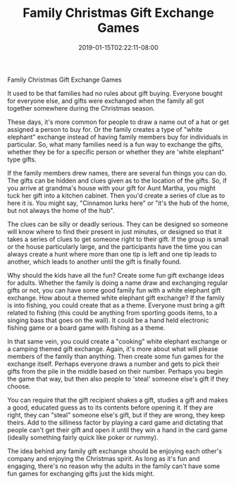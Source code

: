 ﻿---
title: "Family Christmas Gift Exchange Games"
date: 2019-01-15T02:22:11-08:00
description: "Holiday Games & Activities Tips for Web Success"
featured_image: "/images/Holiday Games & Activities.jpg"
tags: ["Holiday Games & Activities"]
---

Family Christmas Gift Exchange Games

It used to be that families had no rules about gift buying. Everyone bought for everyone else, and gifts were exchanged when the family all got together somewhere during the Christmas season.

These days, it's more common for people to draw a name out of a hat or get assigned a person to buy for. Or the family creates a type of "white elephant" exchange instead of having family members buy for individuals in particular. So, what many families need is a fun way to exchange the gifts, whether they be for a specific person or whether they are 'white elephant" type gifts.

If the family members drew names, there are several fun things you can do. The gifts can be hidden and clues given as to the location of the gifts. So, if you arrive at grandma's house with your gift for Aunt Martha, you might tuck her gift into a kitchen cabinet. Then you'd create a series of clue as to here it is. You might say, "Cinnamon lurks here" or "it's the hub of the home, but not always the home of the hub".

The clues can be silly or deadly serious. They can be designed so someone will know where to find their present in just minutes, or designed so that it takes a series of clues to get someone right to their gift. If the group is small or the house particularly large, and the participants have the time you can always create a hunt where more than one tip is left and one tip leads to another, which leads to another until the gift is finally found. 

Why should the kids have all the fun? Create some fun gift exchange ideas for adults. Whether the family is doing a name draw and exchanging regular gifts or not, you can have some good family fun with a white elephant gift exchange. How about a themed white elephant gift exchange? If the family is into fishing, you could create that as a theme. Everyone must bring a gift related to fishing (this could be anything from sporting goods items, to a singing bass that goes on the wall). It could be a hand held electronic fishing game or a board game with fishing as a theme.

In that same vein, you could create a "cooking" white elephant exchange or a camping themed gift exchange. Again, it's more about what will please members of the family than anything. Then create some fun games for the exchange itself. Perhaps everyone draws a number and gets to pick their gifts from the pile in the middle based on their number. Perhaps you begin the game that way, but then also people to 'steal' someone else's gift if they choose. 

You can require that the gift recipient shakes a gift, studies a gift and makes a good, educated guess as to its contents before opening it. If they are right, they can "steal" someone else's gift, but if they are wrong, they keep theirs. Add to the silliness factor by playing a card game and dictating that people can't get their gift and open it until they win a hand in the card game (ideally something fairly quick like poker or rummy).

The idea behind any family gift exchange should be enjoying each other's company and enjoying the Christmas spirit. As long as it's fun and engaging, there's no reason why the adults in the family can't have some fun games for exchanging gifts just the kids might.



